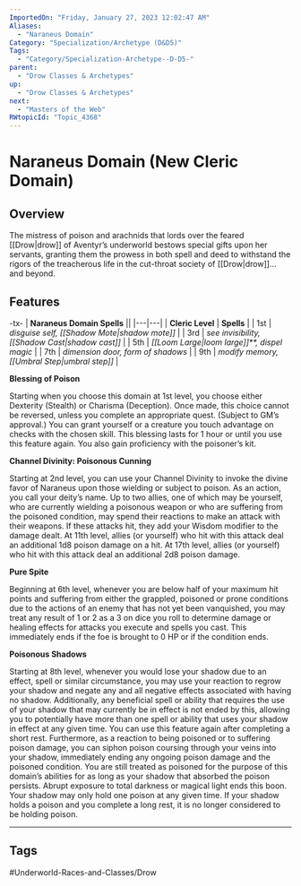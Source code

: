 ```yaml
---
ImportedOn: "Friday, January 27, 2023 12:02:47 AM"
Aliases:
  - "Naraneus Domain"
Category: "Specialization/Archetype (D&D5)"
Tags:
  - "Category/Specialization-Archetype--D-D5-"
parent:
  - "Drow Classes & Archetypes"
up:
  - "Drow Classes & Archetypes"
next:
  - "Masters of the Web"
RWtopicId: "Topic_4368"
---
```

# Naraneus Domain (New Cleric Domain)
## Overview
The mistress of poison and arachnids that lords over the feared [[Drow|drow]] of Aventyr’s underworld bestows special gifts upon her servants, granting them the prowess in both spell and deed to withstand the rigors of the treacherous life in the cut-throat society of [[Drow|drow]]... and beyond.

## Features
-tx-
| **Naraneus Domain Spells** ||
|---|---|
| **Cleric Level** | **Spells** |
| 1st | *disguise self,* *[[Shadow Mote\|shadow mote]]* |
| 3rd | *see invisibility,* *[[Shadow Cast\|shadow cast]]* |
| 5th | *[[Loom Large\|loom large]]**, dispel magic* |
| 7th | *dimension door, form of shadows* |
| 9th | *modify memory,* *[[Umbral Step\|umbral step]]* |

**Blessing of Poison**

Starting when you choose this domain at 1st level, you choose either Dexterity (Stealth) or Charisma (Deception). Once made, this choice cannot be reversed, unless you complete an appropriate quest. (Subject to GM’s approval.) You can grant yourself or a creature you touch advantage on checks with the chosen skill. This blessing lasts for 1 hour or until you use this feature again. You also gain proficiency with the poisoner’s kit.

**Channel Divinity: Poisonous Cunning**

Starting at 2nd level, you can use your Channel Divinity to invoke the divine favor of Naraneus upon those wielding or subject to poison. As an action, you call your deity’s name. Up to two allies, one of which may be yourself, who are currently wielding a poisonous weapon or who are suffering from the poisoned condition, may spend their reactions to make an attack with their weapons. If these attacks hit, they add your Wisdom modifier to the damage dealt. At 11th level, allies (or yourself) who hit with this attack deal an additional 1d8 poison damage on a hit. At 17th level, allies (or yourself) who hit with this attack deal an additional 2d8 poison damage.

**Pure Spite**

Beginning at 6th level, whenever you are below half of your maximum hit points and suffering from either the grappled, poisoned or prone conditions due to the actions of an enemy that has not yet been vanquished, you may treat any result of 1 or 2 as a 3 on dice you roll to determine damage or healing effects for attacks you execute and spells you cast. This immediately ends if the foe is brought to 0 HP or if the condition ends.

**Poisonous Shadows**

Starting at 8th level, whenever you would lose your shadow due to an effect, spell or similar circumstance, you may use your reaction to regrow your shadow and negate any and all negative effects associated with having no shadow. Additionally, any beneficial spell or ability that requires the use of your shadow that may currently be in effect is not ended by this, allowing you to potentially have more than one spell or ability that uses your shadow in effect at any given time. You can use this feature again after completing a short rest. Furthermore, as a reaction to being poisoned or to suffering poison damage, you can siphon poison coursing through your veins into your shadow, immediately ending any ongoing poison damage and the poisoned condition. You are still treated as poisoned for the purpose of this domain’s abilities for as long as your shadow that absorbed the poison persists. Abrupt exposure to total darkness or magical light ends this boon. Your shadow may only hold one poison at any given time. If your shadow holds a poison and you complete a long rest, it is no longer considered to be holding poison.


---
## Tags
#Underworld-Races-and-Classes/Drow

